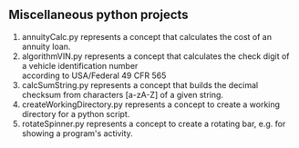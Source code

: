<h2>Miscellaneous python projects</h2>
<ol>
<li>annuityCalc.py represents a concept that calculates the cost of an annuity loan.</li>
<li>algorithmVIN.py represents a concept that calculates the check digit of a vehicle identification number <br> according to USA/Federal 49 CFR 565</li>
<li>calcSumString.py represents a concept that builds the decimal checksum from characters [a-zA-Z] of a given string.</li>
<li>createWorkingDirectory.py represents a concept to create a working directory for a python script.</li>
<li>rotateSpinner.py represents a concept to create a rotating bar, e.g. for showing a program's activity.</li>
</ol>
